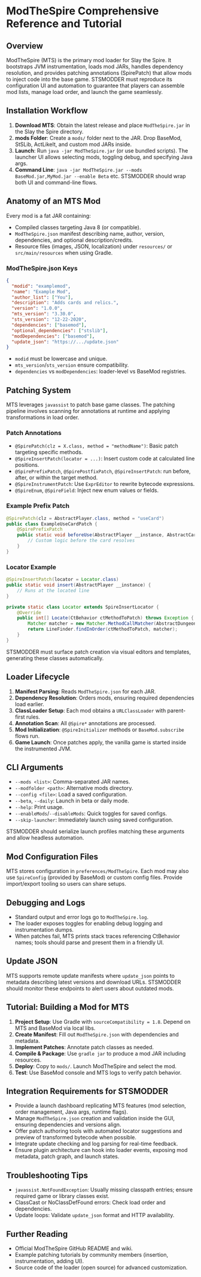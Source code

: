# ModTheSpire Comprehensive Reference and Tutorial

## Overview
ModTheSpire (MTS) is the primary mod loader for Slay the Spire. It bootstraps JVM instrumentation, loads mod JARs, handles dependency resolution, and provides patching annotations (SpirePatch) that allow mods to inject code into the base game. STSMODDER must reproduce its configuration UI and automation to guarantee that players can assemble mod lists, manage load order, and launch the game seamlessly.

## Installation Workflow
1. **Download MTS**: Obtain the latest release and place `ModTheSpire.jar` in the Slay the Spire directory.
2. **mods Folder**: Create a `mods/` folder next to the JAR. Drop BaseMod, StSLib, ActLikeIt, and custom mod JARs inside.
3. **Launch**: Run `java -jar ModTheSpire.jar` (or use bundled scripts). The launcher UI allows selecting mods, toggling debug, and specifying Java args.
4. **Command Line**: `java -jar ModTheSpire.jar --mods BaseMod.jar,MyMod.jar --enable Beta` etc. STSMODDER should wrap both UI and command-line flows.

## Anatomy of an MTS Mod
Every mod is a fat JAR containing:
- Compiled classes targeting Java 8 (or compatible).
- `ModTheSpire.json` manifest describing name, author, version, dependencies, and optional description/credits.
- Resource files (images, JSON, localization) under `resources/` or `src/main/resources` when using Gradle.

### ModTheSpire.json Keys
```json
{
  "modid": "examplemod",
  "name": "Example Mod",
  "author_list": ["You"],
  "description": "Adds cards and relics.",
  "version": "1.0.0",
  "mts_version": "3.30.0",
  "sts_version": "12-22-2020",
  "dependencies": ["basemod"],
  "optional_dependencies": ["stslib"],
  "modDependencies": ["basemod"],
  "update_json": "https://.../update.json"
}
```
- `modid` must be lowercase and unique.
- `mts_version`/`sts_version` ensure compatibility.
- `dependencies` vs `modDependencies`: loader-level vs BaseMod registries.

## Patching System
MTS leverages `javassist` to patch base game classes. The patching pipeline involves scanning for annotations at runtime and applying transformations in load order.

### Patch Annotations
- `@SpirePatch(clz = X.class, method = "methodName")`: Basic patch targeting specific methods.
- `@SpireInsertPatch(locator = ...)`: Insert custom code at calculated line positions.
- `@SpirePrefixPatch`, `@SpirePostfixPatch`, `@SpireInsertPatch`: run before, after, or within the target method.
- `@SpireInstrumentPatch`: Use `ExprEditor` to rewrite bytecode expressions.
- `@SpireEnum`, `@SpireField`: Inject new enum values or fields.

### Example Prefix Patch
```java
@SpirePatch(clz = AbstractPlayer.class, method = "useCard")
public class ExampleUseCardPatch {
    @SpirePrefixPatch
    public static void beforeUse(AbstractPlayer __instance, AbstractCard card, AbstractMonster monster, int energyOnUse) {
        // Custom logic before the card resolves
    }
}
```

### Locator Example
```java
@SpireInsertPatch(locator = Locator.class)
public static void insert(AbstractPlayer __instance) {
    // Runs at the located line
}

private static class Locator extends SpireInsertLocator {
    @Override
    public int[] Locate(CtBehavior ctMethodToPatch) throws Exception {
        Matcher matcher = new Matcher.MethodCallMatcher(AbstractDungeon.class, "onModifyPower");
        return LineFinder.findInOrder(ctMethodToPatch, matcher);
    }
}
```

STSMODDER must surface patch creation via visual editors and templates, generating these classes automatically.

## Loader Lifecycle
1. **Manifest Parsing**: Reads `ModTheSpire.json` for each JAR.
2. **Dependency Resolution**: Orders mods, ensuring required dependencies load earlier.
3. **ClassLoader Setup**: Each mod obtains a `URLClassLoader` with parent-first rules.
4. **Annotation Scan**: All `@Spire*` annotations are processed.
5. **Mod Initialization**: `@SpireInitializer` methods or `BaseMod.subscribe` flows run.
6. **Game Launch**: Once patches apply, the vanilla game is started inside the instrumented JVM.

## CLI Arguments
- `--mods <list>`: Comma-separated JAR names.
- `--modfolder <path>`: Alternative mods directory.
- `--config <file>`: Load a saved configuration.
- `--beta`, `--daily`: Launch in beta or daily mode.
- `--help`: Print usage.
- `--enableMods`/`--disableMods`: Quick toggles for saved configs.
- `--skip-launcher`: Immediately launch using saved configuration.

STSMODDER should serialize launch profiles matching these arguments and allow headless automation.

## Mod Configuration Files
MTS stores configuration in `preferences/ModTheSpire`. Each mod may also use `SpireConfig` (provided by BaseMod) or custom config files. Provide import/export tooling so users can share setups.

## Debugging and Logs
- Standard output and error logs go to `ModTheSpire.log`.
- The loader exposes toggles for enabling debug logging and instrumentation dumps.
- When patches fail, MTS prints stack traces referencing CtBehavior names; tools should parse and present them in a friendly UI.

## Update JSON
MTS supports remote update manifests where `update_json` points to metadata describing latest versions and download URLs. STSMODDER should monitor these endpoints to alert users about outdated mods.

## Tutorial: Building a Mod for MTS
1. **Project Setup**: Use Gradle with `sourceCompatibility = 1.8`. Depend on MTS and BaseMod via local libs.
2. **Create Manifest**: Fill out `ModTheSpire.json` with dependencies and metadata.
3. **Implement Patches**: Annotate patch classes as needed.
4. **Compile & Package**: Use `gradle jar` to produce a mod JAR including resources.
5. **Deploy**: Copy to `mods/`. Launch ModTheSpire and select the mod.
6. **Test**: Use BaseMod console and MTS logs to verify patch behavior.

## Integration Requirements for STSMODDER
- Provide a launch dashboard replicating MTS features (mod selection, order management, Java args, runtime flags).
- Manage `ModTheSpire.json` creation and validation inside the GUI, ensuring dependencies and versions align.
- Offer patch authoring tools with automated locator suggestions and preview of transformed bytecode when possible.
- Integrate update checking and log parsing for real-time feedback.
- Ensure plugin architecture can hook into loader events, exposing mod metadata, patch graph, and launch states.

## Troubleshooting Tips
- `javassist.NotFoundException`: Usually missing classpath entries; ensure required game or library classes exist.
- ClassCast or NoClassDefFound errors: Check load order and dependencies.
- Update loops: Validate `update_json` format and HTTP availability.

## Further Reading
- Official ModTheSpire GitHub README and wiki.
- Example patching tutorials by community members (insertion, instrumentation, adding UI).
- Source code of the loader (open source) for advanced customization.

